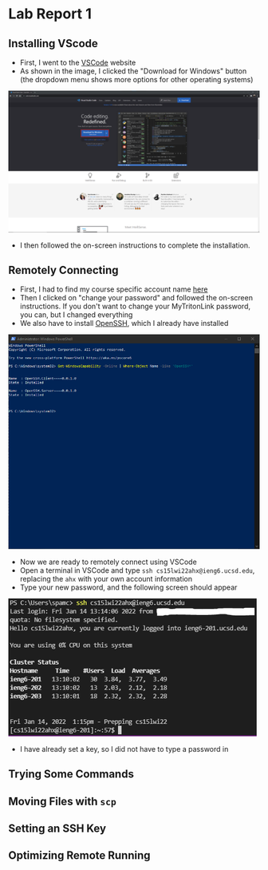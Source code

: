 # Lab Report 1

## Installing VScode
- First, I went to the [VSCode](https://code.visualstudio.com/) website
- As shown in the image, I clicked the "Download for Windows" button (the dropdown menu shows more options for other operating systems)

![VS Code Website](https://github.com/eNebulas/cse15l-lab-reports/blob/main/images/download-vscode.png?raw=true)
- I then followed the on-screen instructions to complete the installation.

## Remotely Connecting
- First, I had to find my course specific account name [here](https://sdacs.ucsd.edu/~icc/index.php)
- Then I clicked on "change your password" and followed the on-screen instructions. If you don't want to change your MyTritonLink password, you can, but I changed everything
- We also have to install [OpenSSH](https://docs.microsoft.com/en-us/windows-server/administration/openssh/openssh_install_firstuse), which I already have installed

![PowerShell OpenSSH](https://github.com/eNebulas/cse15l-lab-reports/blob/main/images/download-openssh.png?raw=true)
- Now we are ready to remotely connect using VSCode
- Open a terminal in VSCode and type `ssh cs15lwi22ahx@ieng6.ucsd.edu`, replacing the `ahx` with your own account information
- Type your new password, and the following screen should appear

![Remote Connection](https://github.com/eNebulas/cse15l-lab-reports/blob/main/images/remote-connection.png?raw=true)
- I have already set a key, so I did not have to type a password in

## Trying Some Commands

## Moving Files with `scp`

## Setting an SSH Key

## Optimizing Remote Running
